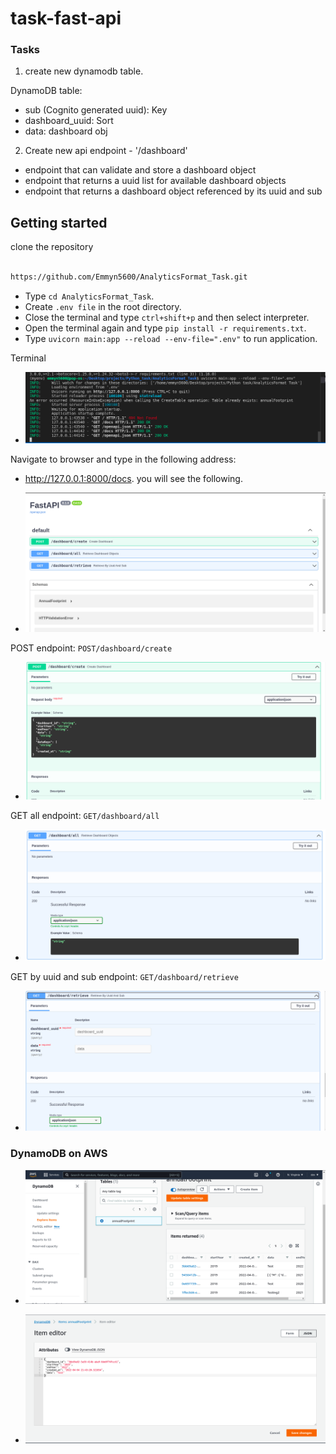 # task-fast-api

### Tasks

1. create new dynamodb table.

DynamoDB table:
- sub (Cognito generated uuid): Key
- dashboard_uuid: Sort
- data: dashboard obj

2. Create new api endpoint - '/dashboard'

- endpoint that can validate and store a dashboard object
- endpoint that returns a uuid list for available dashboard objects
- endpoint that returns a dashboard object referenced by its uuid and sub

## Getting started

clone the repository

```bash

https://github.com/Emmyn5600/AnalyticsFormat_Task.git

``` 
- Type `cd AnalyticsFormat_Task`.
- Create `.env file` in the root directory.
- Close the terminal and type `ctrl+shift+p` and then select interpreter.
- Open the terminal again and type `pip install -r requirements.txt`.
- Type `uvicorn main:app --reload --env-file=".env"` to run application.
 


Terminal

- ![screenshot](./assets/terminal.png)

Navigate to browser and type in the following address:

- http://127.0.0.1:8000/docs. you will see the following.

- ![screenshot](./assets/apis.png)

POST endpoint: `POST/dashboard/create`

- ![screenshot](./assets/post.png)

GET all endpoint: `GET/dashboard/all`

- ![screenshot](./assets/all.png)


GET by uuid and sub endpoint: `GET/dashboard/retrieve`

- ![screenshot](./assets/uuid.png)


### DynamoDB on AWS

- ![screenshot](./assets/dynamo.png)


- ![screenshot](./assets/Dynamodb.png)